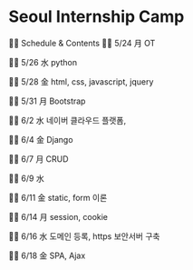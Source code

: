 # Seoul Internship Camp

🐱‍👓 Schedule & Contents
🐱‍🏍 5/24 月
OT

🐱‍🏍 5/26 水
python 

🐱‍🏍 5/28 金
html, css, javascript, jquery

🐱‍🏍 5/31 月
Bootstrap

🐱‍🏍 6/2  水
네이버 클라우드 플랫폼, 

🐱‍🏍 6/4  金
Django

🐱‍🏍 6/7  月
CRUD

🐱‍🏍 6/9  水


🐱‍🏍 6/11 金
static, form 이론

🐱‍🏍 6/14 月
session, cookie

🐱‍🏍 6/16 水
도메인 등록, https 보안서버 구축

🐱‍🏍 6/18 金
SPA, Ajax
